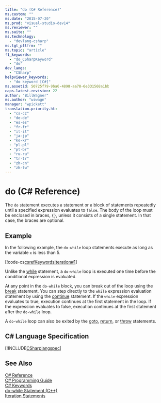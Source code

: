 ```yaml
---
title: "do (C# Reference)"
ms.custom: ""
ms.date: "2015-07-20"
ms.prod: "visual-studio-dev14"
ms.reviewer: ""
ms.suite: ""
ms.technology: 
  - "devlang-csharp"
ms.tgt_pltfrm: ""
ms.topic: "article"
f1_keywords: 
  - "do_CSharpKeyword"
  - "do"
dev_langs: 
  - "CSharp"
helpviewer_keywords: 
  - "do keyword [C#]"
ms.assetid: 50725f79-9ba6-4898-aa78-6e331568a1bb
caps.latest.revision: 22
author: "BillWagner"
ms.author: "wiwagn"
manager: "wpickett"
translation.priority.ht: 
  - "cs-cz"
  - "de-de"
  - "es-es"
  - "fr-fr"
  - "it-it"
  - "ja-jp"
  - "ko-kr"
  - "pl-pl"
  - "pt-br"
  - "ru-ru"
  - "tr-tr"
  - "zh-cn"
  - "zh-tw"
---
```

# do (C# Reference)
The `do` statement executes a statement or a block of statements repeatedly until a specified expression evaluates to `false`. The body of the loop must be enclosed in braces, `{}`, unless it consists of a single statement. In that case, the braces are optional.  
  
## Example  
 In the following example, the `do-while` loop statements execute as long as the variable `x` is less than 5.  
  
 [!code-cs[csrefKeywordsIteration#1](../../../csharp/language-reference/keywords/codesnippet/CSharp/do_1.cs)]  
  
 Unlike the [while](../../../csharp/language-reference/keywords/while.md) statement, a `do-while` loop is executed one time before the conditional expression is evaluated.  
  
 At any point in the `do-while` block, you can break out of the loop using the [break](../../../csharp/language-reference/keywords/break.md) statement. You can step directly to the `while` expression evaluation statement by using the [continue](../../../csharp/language-reference/keywords/continue.md) statement. If the `while` expression evaluates to true, execution continues at the first statement in the loop. If the expression evaluates to false, execution continues at the first statement after the `do-while` loop.  
  
 A `do-while` loop can also be exited by the [goto](../../../csharp/language-reference/keywords/goto.md), [return](../../../csharp/language-reference/keywords/return.md), or [throw](../../../csharp/language-reference/keywords/throw.md) statements.  
  
## C# Language Specification  
 [!INCLUDE[CSharplangspec](../../../csharp/language-reference/keywords/includes/csharplangspec_md.md)]  
  
## See Also  
 [C# Reference](../../../csharp/language-reference/index.md)   
 [C# Programming Guide](../../../csharp/programming-guide/index.md)   
 [C# Keywords](../../../csharp/language-reference/keywords/index.md)   
 [do-while Statement (C++)](../Topic/do-while%20Statement%20\(C++\).md)   
 [Iteration Statements](../../../csharp/language-reference/keywords/iteration-statements.md)